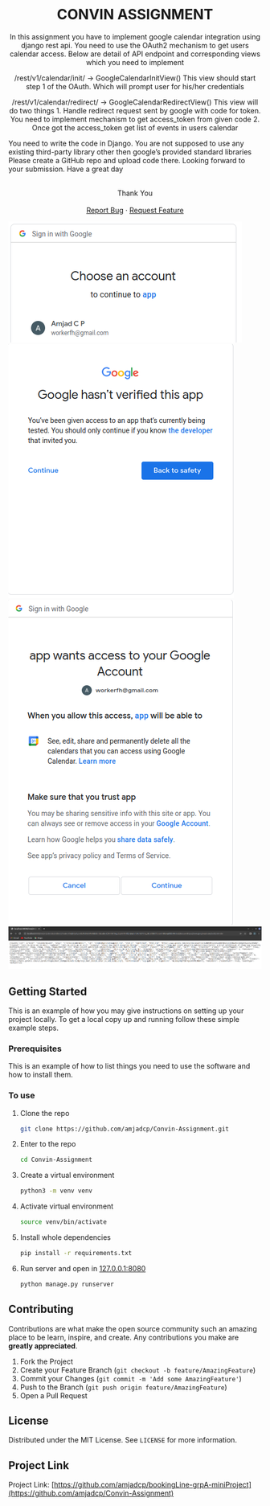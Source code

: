

<!-- PROJECT HEAD -->
<br />

  <h1 align="center">CONVIN ASSIGNMENT</h1>

  <p align="center">
    In this assignment you have to implement google calendar
    integration using django rest api. You need to use the OAuth2 mechanism to
    get users calendar access. Below are detail of API endpoint and
    corresponding views which you need to implement
  </p>
  <p align="center">
    /rest/v1/calendar/init/ -> GoogleCalendarInitView()
    This view should start step 1 of the OAuth. Which will prompt user for
    his/her credentials
   </p>
  <p align="center">
    /rest/v1/calendar/redirect/ -> GoogleCalendarRedirectView()
    This view will do two things
    1. Handle redirect request sent by google with code for token. You
    need to implement mechanism to get access_token from given
    code
    2. Once got the access_token get list of events in users calendar
   </p>
You need to write the code in Django. You are not supposed to use any
existing third-party library other then google’s provided standard libraries
Please create a GitHub repo and upload code there. Looking forward to your
submission. Have a great day <br> <br>
  <p align="center">
Thank You
    <br />
    <br />
    <a href="https://github.com/amjadcp/Convin-Assignment/issues">Report Bug</a>
    ·
    <a href="https://github.com/amjadcp/Convin-Assignment/issues">Request Feature</a>
  </p>

<img src="README/1.png"> <br>
<img src="README/2.png"> <br>
<img src="README/3.png"> <br>
<img src="README/4.png"> <br>


<!-- GETTING STARTED -->
## Getting Started

This is an example of how you may give instructions on setting up your project locally.
To get a local copy up and running follow these simple example steps.

### Prerequisites

This is an example of how to list things you need to use the software and how to install them.

### To use

1. Clone the repo
   ```sh
   git clone https://github.com/amjadcp/Convin-Assignment.git
   ```
2. Enter to the repo
   ```sh
   cd Convin-Assignment
   ```
3. Create a virtual environment
   ```sh
   python3 -m venv venv
   ```
4. Activate virtual environment
   ```sh
   source venv/bin/activate
   ```
5. Install whole dependencies
   ```sh
   pip install -r requirements.txt
   ```
6. Run server and open in [127.0.0.1:8080](http://127.0.0.1:8000/)
   ```sh
   python manage.py runserver
   ```


<!-- CONTRIBUTING -->
## Contributing

Contributions are what make the open source community such an amazing place to be learn, inspire, and create. Any contributions you make are **greatly appreciated**.

1. Fork the Project
2. Create your Feature Branch (`git checkout -b feature/AmazingFeature`)
3. Commit your Changes (`git commit -m 'Add some AmazingFeature'`)
4. Push to the Branch (`git push origin feature/AmazingFeature`)
5. Open a Pull Request



<!-- LICENSE -->
## License

Distributed under the MIT License. See `LICENSE` for more information.



<!-- project link -->
## Project Link

Project Link: [https://github.com/amjadcp/bookingLine-grpA-miniProject](https://github.com/amjadcp/Convin-Assignment)

